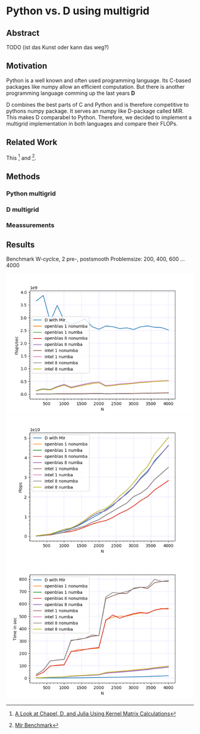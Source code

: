# Python vs. D using multigrid

## Abstract
TODO (ist das Kunst oder kann das weg?)

## Motivation
Python is a well known and often used programming language. Its C-based packages like numpy allow an efficient computation.
But there is another programming language comming up the last years **D**

D combines the best parts of C and Python and is therefore competitive to pythons numpy package. It serves an numpy like D-package called MIR.
This makes D comparabel to Python. Therefore, we decided to implement a multigrid implementation in both languages and compare their FLOPs.

## Related Work

This [^fn1] and [^fn2].

## Methods
### Python multigrid
### D multigrid
### Meassurements

## Results

Benchmark W-cyclce, 2 pre-, postsmooth
Problemsize: 200, 400, 600 ... 4000

![](graphs/cip1e31709_flopss.png?raw=true)
![](graphs/cip1e31709_flops.png?raw=true)
![](graphs/cip1e31709_time.png?raw=true)


[^fn1]: [A Look at Chapel, D, and Julia Using Kernel Matrix Calculations](https://dlang.org/blog/2020/06/03/a-look-at-chapel-d-and-julia-using-kernel-matrix-calculations/)
[^fn2]: [Mir Benchmark](https://github.com/tastyminerals/mir_benchmarks)
